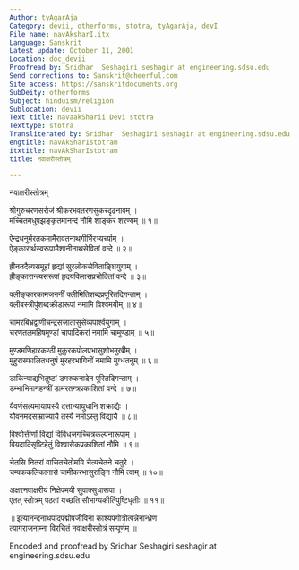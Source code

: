 ```yaml
---
Author: tyAgarAja
Category: devii, otherforms, stotra, tyAgarAja, devI
File name: navAksharI.itx
Language: Sanskrit
Latest update: October 11, 2001
Location: doc_devii
Proofread by: Sridhar  Seshagiri seshagir at engineering.sdsu.edu
Send corrections to: Sanskrit@cheerful.com
Site access: https://sanskritdocuments.org
SubDeity: otherforms
Subject: hinduism/religion
Sublocation: devii
Text title: navaakSharii Devi stotra
Texttype: stotra
Transliterated by: Sridhar  Seshagiri seshagir at engineering.sdsu.edu
engtitle: navAkSharIstotram
itxtitle: navAkSharIstotram
title: नवाक्षरीस्तोत्रम्

---
```

  
 नवाक्षरीस्तोत्रम्   
  
श्रीगुरुचरणसरोजं श्रीकरभवतरणसुकरदृढनावम् ।  
मच्चितमधुपझङ्कृतमानन्दं नौमि शाङ्करं शरण्यम् ॥ १॥  
  
ऐन्द्रधनुर्मरतकमामैरावतनाथगीर्भिरभ्यर्च्याम् ।  
ऐङ्कारार्थस्वरूपामैशानीनाथसेवितां वन्दे ॥ २॥  
  
ह्रीनतदैत्यसमूहां हृद्यां सुरलोकसेविताङ्घ्रियुगाम् ।  
ह्रीङ्कारान्त्यसरूपां हृदयविलासप्रचोदितां वन्दे ॥ ३॥  
  
क्लीङ्कारकामजननीं क्लीमितिशब्दप्रपूरितदिगन्ताम् ।  
क्लीबस्त्रीपुंशब्दक्रीडारूपां नमामि विश्वमयीम् ॥ ४॥  
  
चामरबिभ्रद्वाणीचन्द्रसजातासुसेव्यपार्श्वयुगाम् ।  
चरणतलमहिषमुण्डां चापादिकरां नमामि चामुण्डाम् ॥ ५॥  
  
मुण्डमणिहारकण्ठीं मुकुरकपोलप्रभासुशोभमुखीम् ।  
मुहुरास्फालितधनुषं मुरहरभागिनीं नमामि मुग्धतनुम् ॥ ६॥  
  
डाकिन्याद्यभितुष्टां डमरुकनादेन पूरितदिगन्ताम् ।  
डम्भाभिमानहन्त्रीं डामरतन्त्रप्रकाशितां वन्दे ॥ ७॥  
  
यैवर्णसत्यमायायस्यै दत्तान्यायुधानि शक्राद्यैः ।  
यौवनमदसाम्राज्यायै तस्यै नमोऽस्तु विद्यायै ॥ ८॥  
  
विश्वोत्तीर्णां विद्यां विविधजगच्चित्रकल्पनारूपाम् ।  
वियदादिसृष्टिहेतुं विश्वासैकप्रकाशितां नौमि ॥ ९॥  
  
चेतसि नितरां वासितचेतोमयि चैत्यचेतने चतुरे ।  
चम्पककलिकानासे चामीकरभासुराङ्गि नौमि त्वाम् ॥ १०॥  
  
अक्षरनवाक्षरीयं निक्षेपमयी सुवाक्सुधारूपा ।  
एतत् स्तोत्रम् पठतां यच्छति सौभाग्यकीर्तिपुष्टिधृतीः ॥ ११॥  
  
॥ इत्यानन्दनाथपादपद्मोपजीविना काश्यपगोत्रोत्पन्नेनान्ध्रेण  
त्यागराजनाम्ना विरचितं नवाक्षरीस्तोत्रं सम्पूर्णम् ॥  
  
  
  
  
Encoded and proofread by Sridhar  Seshagiri seshagir at engineering.sdsu.edu  
  
